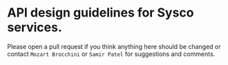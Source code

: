 # API design guidelines for Sysco services.

Please open a pull request if you think anything here should be changed or 
contact `Mozart Brocchini` or `Samir Patel` for suggestions and comments.
